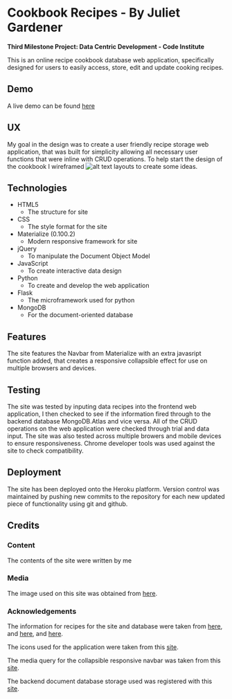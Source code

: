 # Cookbook Recipes - By Juliet Gardener

**Third Milestone Project: Data Centric Development - Code Institute**

This is an online recipe cookbook database web application, specifically designed for users to easily access, store, edit and 
update cooking recipes.

## Demo

A live demo can be found [here](https://raw.githubusercontent.com/julietisstudent/Milestone-Project-3/master/static/images/images.png)

## UX

My goal in the design was to create a user friendly recipe storage web application, that was built for simplicity allowing all necessary 
user functions that were inline with CRUD operations. To help start the design of the cookbook I wireframed 
![alt text](https://raw.githubusercontent.com/julietisstudent/Milestone-Project-3/master/static/images/Wireframes%20Pic.jpg)
layouts to create some ideas.

## Technologies

* HTML5
    * The structure for site
* CSS 
    * The style format for the site
* Materialize (0.100.2)
    * Modern responsive framework for site
* jQuery 
     * To manipulate the Document Object Model
* JavaScript
     * To create interactive data design
* Python
     * To create and develop the web application
* Flask
     * The microframework used for python
* MongoDB
     * For the document-oriented database

## Features

The site features the Navbar from Materialize with an extra javasript function added, that creates a responsive collapsible effect 
for use on multiple browsers and devices.

## Testing

The site was tested by inputing data recipes into the frontend web application, I then checked to see if the information fired through
to the backend database MongoDB.Atlas and vice versa.
All of the CRUD operations on the web application were checked through trial and data input.
The site was also tested across multiple browers and mobile devices to ensure responsiveness.
Chrome developer tools was used against the site to check compatibility.

## Deployment

The site has been deployed onto the Heroku platform. Version control was maintained by pushing new commits to the
repository for each new updated piece of functionality using git and github.

## Credits

### Content
The contents of the site were written by me 

### Media
The image used on this site was obtained from
[here](https://encrypted-tbn0.gstatic.com/images?q=tbn:ANd9GcSbRtAK2DU4-0BpYfMHhJl5v335qI6UI6FrGFcVRo2jaNoYj_QlmQ).

### Acknowledgements
The information for recipes for the site and database were taken from
[here](https://www.absolute-croatia.com/cookbook/item/croatian-pumpkin-soup), and 
[here](https://en.wikibooks.org/wiki/Cookbook:Chicken_Tikka_Masala), and
[here](https://www.fantasy-ireland.com/Irish-dessert-recipe.html).

The icons used for the application were taken from this [site](https://material.io/tools/icons/?style=baseline).

The media query for the collapsible responsive navbar was taken from this [site](http://archives.materializecss.com/0.100.2/navbar.html).

The backend document database storage used was registered with this [site](https://www.mongodb.com/cloud/atlas).
